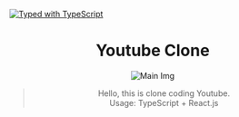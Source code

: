 [![Typed with TypeScript](https://badgen.net/badge/icon/Typed?icon=typescript&label&labelColor=555555&color=blue)](https://github.com/microsoft/TypeScript)

<h1 align="center">
  Youtube Clone
</h1>

<div align="center">
  <img src="./docs/mainImg.gif" alt="Main Img"  />
  <blockquote>Hello, this is clone coding Youtube.
  <br>Usage: TypeScript + React.js
  </blockquote>
</div>
